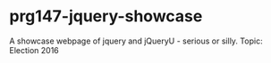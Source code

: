 # prg147-jquery-showcase
A showcase webpage of jquery and jQueryU  - serious or silly. Topic: Election 2016
